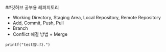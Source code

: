 ##깃허브 공부용 레퍼지토리

- Working Directory, Staging Area, Local Repository, Remote Repository
- Add, Commit, Push, Pull
- Branch
- Conflict 해결 방법 + Merge
  
<code>printf("test입니다.")</code>
